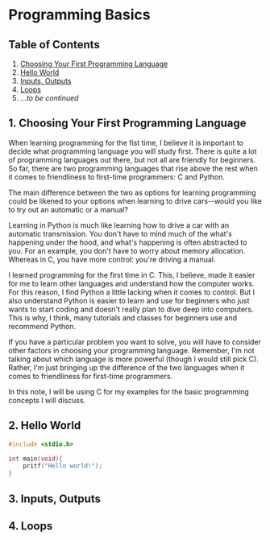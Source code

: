 # Programming Basics

## Table of Contents
1. [Choosing Your First Programming Language ](#1-choosing-your-first-programming-language)
2. [Hello World](#2-hello-world)
3. [Inputs, Outputs](#3-inputs-outputs)
4. [Loops](#4-loops)
5. *...to be continued*


## 1. Choosing Your First Programming Language
When learning programming for the fist time, I believe it is important to decide what programming language you will study first. There is quite a lot of programming languages out there, but not all are friendly for beginners. So far, there are two programming languages that rise above the rest when it comes to friendliness to first-time programmers: C and Python.

The main difference between the two as options for learning programming could be likened to your options when learning to drive cars--would you like to try out an automatic or a manual?

Learning in Python is much like learning how to drive a car with an automatic transmission. You don't have to mind much of the what's happening under the hood, and what's happening is often abstracted to you. For an example, you don't have to worry about memory allocation. Whereas in C, you have more control: you're driving a manual.

I learned programming for the first time in C. This, I believe, made it easier for me to learn other languages and understand how the computer works. For this reason, I find Python a little lacking when it comes to control. But I also understand Python is easier to learn and use for beginners who just wants to start coding and doesn't really plan to dive deep into computers. This is why, I think, many tutorials and classes for beginners use and recommend Python.

If you have a particular problem you want to solve, you will have to consider other factors in choosing your programming language. Remember, I'm not talking about which language is more powerful (though I would still pick C). Rather, I'm just bringing up the difference of the two languages when it comes to friendliness for first-time programmers.

In this note, I will be using C for my examples for the basic programming concepts I will discuss.

## 2. Hello World
```c
#include <stdio.h>

int main(void){
    pritf("Hello world!");
}
```

## 3. Inputs, Outputs
## 4. Loops

